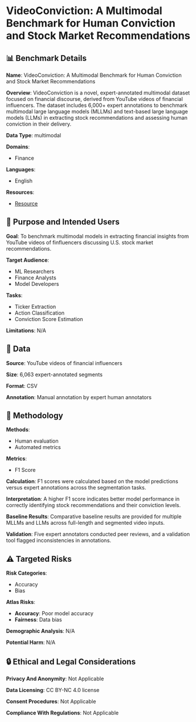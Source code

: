 # VideoConviction: A Multimodal Benchmark for Human Conviction and Stock Market Recommendations

## 📊 Benchmark Details

**Name**: VideoConviction: A Multimodal Benchmark for Human Conviction and Stock Market Recommendations

**Overview**: VideoConviction is a novel, expert-annotated multimodal dataset focused on financial discourse, derived from YouTube videos of financial influencers. The dataset includes 6,000+ expert annotations to benchmark multimodal large language models (MLLMs) and text-based large language models (LLMs) in extracting stock recommendations and assessing human conviction in their delivery.

**Data Type**: multimodal

**Domains**:
- Finance

**Languages**:
- English

**Resources**:
- [Resource](https://doi.org/10.1145/3711896.3737417)

## 🎯 Purpose and Intended Users

**Goal**: To benchmark multimodal models in extracting financial insights from YouTube videos of finfluencers discussing U.S. stock market recommendations.

**Target Audience**:
- ML Researchers
- Finance Analysts
- Model Developers

**Tasks**:
- Ticker Extraction
- Action Classification
- Conviction Score Estimation

**Limitations**: N/A

## 💾 Data

**Source**: YouTube videos of financial influencers

**Size**: 6,063 expert-annotated segments

**Format**: CSV

**Annotation**: Manual annotation by expert human annotators

## 🔬 Methodology

**Methods**:
- Human evaluation
- Automated metrics

**Metrics**:
- F1 Score

**Calculation**: F1 scores were calculated based on the model predictions versus expert annotations across the segmentation tasks.

**Interpretation**: A higher F1 score indicates better model performance in correctly identifying stock recommendations and their conviction levels.

**Baseline Results**: Comparative baseline results are provided for multiple MLLMs and LLMs across full-length and segmented video inputs.

**Validation**: Five expert annotators conducted peer reviews, and a validation tool flagged inconsistencies in annotations.

## ⚠️ Targeted Risks

**Risk Categories**:
- Accuracy
- Bias

**Atlas Risks**:
- **Accuracy**: Poor model accuracy
- **Fairness**: Data bias

**Demographic Analysis**: N/A

**Potential Harm**: N/A

## 🔒 Ethical and Legal Considerations

**Privacy And Anonymity**: Not Applicable

**Data Licensing**: CC BY-NC 4.0 license

**Consent Procedures**: Not Applicable

**Compliance With Regulations**: Not Applicable
